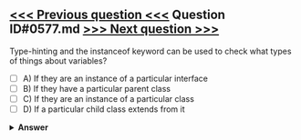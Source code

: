 [<<< Previous question <<<](0576.md)   Question ID#0577.md   [>>> Next question >>>](0578.md)
---

Type-hinting and the instanceof keyword can be used to check what types of things about variables?




- [ ] A) If they are an instance of a particular interface
- [ ] B) If they have a particular parent class
- [ ] C) If they are an instance of a particular class
- [ ] D) If a particular child class extends from it

<details><summary><b>Answer</b></summary>
<p>
  Answer: <strong>A, B, C</strong>
</p>
</details>
